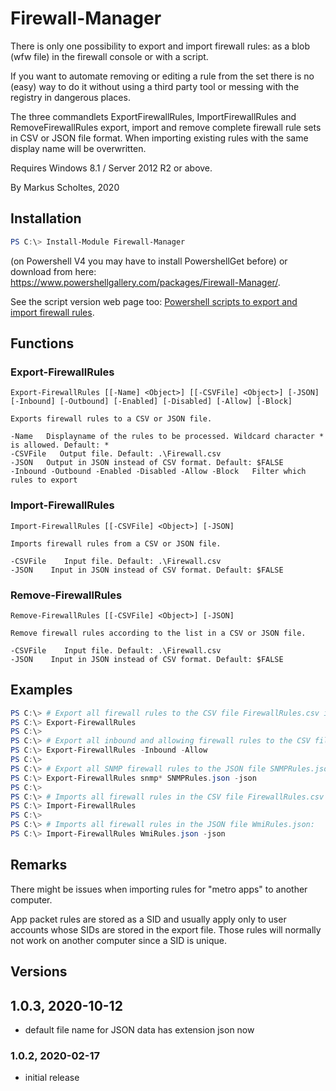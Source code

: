 # Firewall-Manager
There is only one possibility to export and import firewall rules: as a blob (wfw file) in the firewall console or with a script. 

If you want to automate removing or editing a rule from the set there is no (easy) way to do it without using a third party tool or messing with the registry in dangerous places.

The three commandlets ExportFirewallRules, ImportFirewallRules and RemoveFirewallRules export, import and remove complete firewall rule sets in CSV or JSON file format. When importing existing rules with the same display name will be overwritten.

Requires Windows 8.1 / Server 2012 R2 or above.

By Markus Scholtes, 2020

## Installation

```powershell
PS C:\> Install-Module Firewall-Manager
```
(on Powershell V4 you may have to install PowershellGet before) or download from here: https://www.powershellgallery.com/packages/Firewall-Manager/.

See the script version web page too: [Powershell scripts to export and import firewall rules](https://gallery.technet.microsoft.com/Powershell-to-export-and-23287694).

## Functions
### Export-FirewallRules
```
Export-FirewallRules [[-Name] <Object>] [[-CSVFile] <Object>] [-JSON] [-Inbound] [-Outbound] [-Enabled] [-Disabled] [-Allow] [-Block]

Exports firewall rules to a CSV or JSON file.

-Name   Displayname of the rules to be processed. Wildcard character * is allowed. Default: *
-CSVFile   Output file. Default: .\Firewall.csv
-JSON   Output in JSON instead of CSV format. Default: $FALSE
-Inbound -Outbound -Enabled -Disabled -Allow -Block   Filter which rules to export
```
### Import-FirewallRules
```
Import-FirewallRules [[-CSVFile] <Object>] [-JSON]

Imports firewall rules from a CSV or JSON file.

-CSVFile    Input file. Default: .\Firewall.csv
-JSON    Input in JSON instead of CSV format. Default: $FALSE
```
### Remove-FirewallRules
```
Remove-FirewallRules [[-CSVFile] <Object>] [-JSON]

Remove firewall rules according to the list in a CSV or JSON file.

-CSVFile    Input file. Default: .\Firewall.csv
-JSON    Input in JSON instead of CSV format. Default: $FALSE
```
## Examples
```powershell
PS C:\> # Export all firewall rules to the CSV file FirewallRules.csv in the current directory:
PS C:\> Export-FirewallRules
PS C:\> 
PS C:\> # Export all inbound and allowing firewall rules to the CSV file FirewallRules.csv in the current directory:
PS C:\> Export-FirewallRules -Inbound -Allow
PS C:\> 
PS C:\> # Export all SNMP firewall rules to the JSON file SNMPRules.json:
PS C:\> Export-FirewallRules snmp* SNMPRules.json -json
PS C:\> 
PS C:\> # Imports all firewall rules in the CSV file FirewallRules.csv in the current directory:
PS C:\> Import-FirewallRules
PS C:\> 
PS C:\> # Imports all firewall rules in the JSON file WmiRules.json:
PS C:\> Import-FirewallRules WmiRules.json -json
```
## Remarks
There might be issues when importing rules for "metro apps" to another computer.

App packet rules are stored as a SID and usually apply only to user accounts whose SIDs are stored in the export file. Those rules will normally not work on another computer since a SID is unique.
## Versions
## 1.0.3, 2020-10-12
- default file name for JSON data has extension json now

### 1.0.2, 2020-02-17
- initial release
